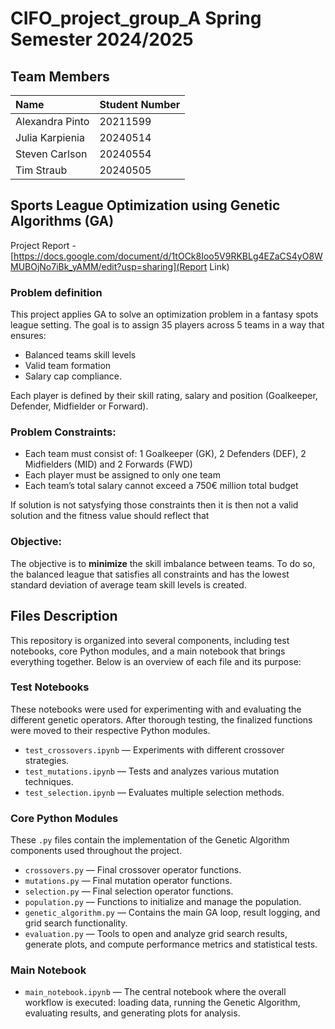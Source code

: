 # CIFO_project_group_A Spring Semester 2024/2025

## Team Members

| Name            | Student Number |
| :-------------- | :------------- |
| Alexandra Pinto | 20211599       |
| Julia Karpienia | 20240514       |
| Steven Carlson  | 20240554       |
| Tim Straub      | 20240505       |

## Sports League Optimization using Genetic Algorithms (GA)

Project Report - [https://docs.google.com/document/d/1tOCk8Ioo5V9RKBLg4EZaCS4yO8WMUBOjNo7iBk_yAMM/edit?usp=sharing](Report Link)

### Problem definition

This project applies GA to solve an optimization problem in a fantasy spots league setting. The goal is to assign 35 players across 5 teams in a way that ensures:

* Balanced teams skill levels
* Valid team formation
* Salary cap compliance.

Each player is defined by their skill rating, salary and position (Goalkeeper, Defender, Midfielder or Forward).

### **Problem Constraints:**

* Each team must consist of: 1 Goalkeeper (GK), 2 Defenders (DEF), 2 Midfielders (MID) and 2 Forwards (FWD)
* Each player must be assigned to only one team
* Each team’s total salary cannot exceed a  750€ million total budget

If solution is not satysfying those constraints then it is then not a valid solution and the fitness value should reflect that

### **Objective**:

The objective is to **minimize** the skill imbalance between teams. To do so, the balanced league that satisfies all constraints and has the lowest standard deviation of average team skill levels is  created.


## Files Description

This repository is organized into several components, including test notebooks, core Python modules, and a main notebook that brings everything together. Below is an overview of each file and its purpose:

### Test Notebooks

These notebooks were used for experimenting with and evaluating the different genetic operators. After thorough testing, the finalized functions were moved to their respective Python modules.

- `test_crossovers.ipynb` — Experiments with different crossover strategies.
- `test_mutations.ipynb` — Tests and analyzes various mutation techniques.
- `test_selection.ipynb` — Evaluates multiple selection methods.

### Core Python Modules

These `.py` files contain the implementation of the Genetic Algorithm components used throughout the project.

- `crossovers.py` — Final crossover operator functions.
- `mutations.py` — Final mutation operator functions.
- `selection.py` — Final selection operator functions.
- `population.py` — Functions to initialize and manage the population.
- `genetic_algorithm.py` — Contains the main GA loop, result logging, and grid search functionality.
- `evaluation.py` — Tools to open and analyze grid search results, generate plots, and compute performance metrics and statistical tests.

### Main Notebook

- `main_notebook.ipynb` — The central notebook where the overall workflow is executed: loading data, running the Genetic Algorithm, evaluating results, and generating plots for analysis.
